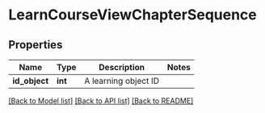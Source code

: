 # LearnCourseViewChapterSequence

## Properties
Name | Type | Description | Notes
------------ | ------------- | ------------- | -------------
**id_object** | **int** | A learning object ID | 

[[Back to Model list]](../README.md#documentation-for-models) [[Back to API list]](../README.md#documentation-for-api-endpoints) [[Back to README]](../README.md)


